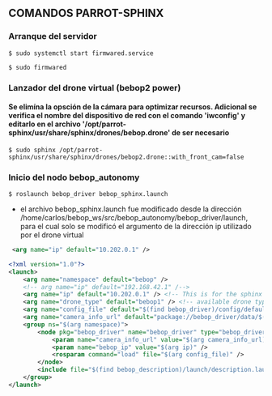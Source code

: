 ## COMANDOS PARROT-SPHINX

### Arranque del servidor


```console
$ sudo systemctl start firmwared.service

$ sudo firmwared
```

### Lanzador del drone virtual (bebop2 power)
#### Se elimína la opsción de la cámara para optimizar recursos. Adicional se verifica el nombre del dispositivo de red con el comando 'iwconfig' y editarlo en el archivo  '/opt/parrot-sphinx/usr/share/sphinx/drones/bebop.drone' de ser necesario

```console
$ sudo sphinx /opt/parrot-sphinx/usr/share/sphinx/drones/bebop2.drone::with_front_cam=false
```
### Inicio del nodo bebop_autonomy

```console
$ roslaunch bebop_driver bebop_sphinx.launch 
```
+ el archivo bebop_sphinx.launch fue modificado desde la dirección /home/carlos/bebop_ws/src/bebop_autonomy/bebop_driver/launch, para el cual solo se modificó el argumento de la dirección ip utilizado por el drone virtual

```xml
 <arg name="ip" default="10.202.0.1" /> 
```
```xml
<?xml version="1.0"?>
<launch>
    <arg name="namespace" default="bebop" />
    <!-- arg name="ip" default="192.168.42.1" /-->
    <arg name="ip" default="10.202.0.1" /> <!-- This is for the sphinx drone -->
    <arg name="drone_type" default="bebop1" /> <!-- available drone types: bebop1, bebop2 -->
    <arg name="config_file" default="$(find bebop_driver)/config/defaults.yaml" />
    <arg name="camera_info_url" default="package://bebop_driver/data/$(arg drone_type)_camera_calib.yaml" />
    <group ns="$(arg namespace)">
        <node pkg="bebop_driver" name="bebop_driver" type="bebop_driver_node" output="screen">
            <param name="camera_info_url" value="$(arg camera_info_url)" />
            <param name="bebop_ip" value="$(arg ip)" />
            <rosparam command="load" file="$(arg config_file)" />
        </node>
        <include file="$(find bebop_description)/launch/description.launch" />
    </group>
</launch>

```



